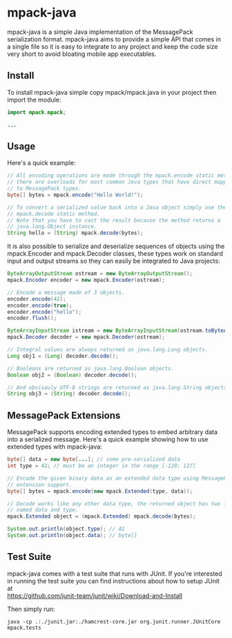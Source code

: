 mpack-java
==========

mpack-java is a simple Java implementation of the MessagePack serialization
format.
mpack-java aims to provide a simple API that comes in a single file so it is
easy to integrate to any project and keep the code size very short to avoid
bloating mobile app executables.

Install
-------

To install mpack-java simple copy mpack/mpack.java in your project then import
the module:
```java
import mpack.mpack;

...
```

Usage
-----

Here's a quick example:
```java
// All encoding operations are made through the mpack.encode static method,
// there are overloads for most common Java types that have direct mapping
// to MessagePack types.
byte[] bytes = mpack.encode("Hello World!");

// To convert a serialized value back into a Java object simply use the
// mpack.decode static method.
// Note that you have to cast the result because the method returns a
// java.lang.Object instance.
String hello = (String) mpack.decode(bytes);
```

It is also possible to serialize and deserialize sequences of objects using
the mpack.Encoder and mpack.Decoder classes, these types work on standard
input and output streams so they can easily be integrated to Java projects:
```java
ByteArrayOutputStream ostream = new ByteArrayOutputStream();
mpack.Encoder encoder = new mpack.Encoder(ostream);

// Encode a message made of 3 objects.
encoder.encode(42);
encoder.encode(true);
encoder.encode("hello");
encoder.flush();

ByteArrayInputStream istream = new ByteArrayInputStream(ostream.toByteArray());
mpack.Decoder decoder = new mpack.Decoder(ostream);

// Integral values are always returned as java.lang.Long objects.
Long obj1 = (Long) decoder.decode();

// Booleans are returned as java.lang.Boolean objects.
Boolean obj2 = (Boolean) decoder.decode();

// And obvisouly UTF-8 strings are returned as java.lang.String objects.
String obj3 = (String) decoder.decode(); 
```

MessagePack Extensions
----------------------

MessagePack supports encoding extended types to embed arbitrary data into a
serialized message. Here's a quick example showing how to use extended types
with mpack-java:
```java
byte[] data = new byte[...]; // some pre-serialized data
int type = 42; // must be an integer in the range [-128; 127]

// Encode the given binary data as an extended data type using MessagePack
// extension support.
byte[] bytes = mpack.encode(new mpack.Extended(type, data));

// Decode works like any other data type, the returned object has two fields
// named data and type.
mpack.Extended object = (mpack.Extended) mpack.decode(bytes);

System.out.println(object.type); // 42
System.out.println(object.data); // byte[]
```

Test Suite
----------

mpack-java comes with a test suite that runs with JUnit. If you're interested in
running the test suite you can find instructions about how to setup JUnit at  
https://github.com/junit-team/junit/wiki/Download-and-Install

Then simply run:
```
java -cp .:./junit.jar:./hamcrest-core.jar org.junit.runner.JUnitCore mpack.tests
```
